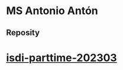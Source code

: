 # MS Antonio Antón
## Reposity
# [isdi-parttime-202303](https://github.com/aantond/isdi-parttime-202303/edit/develop/)
